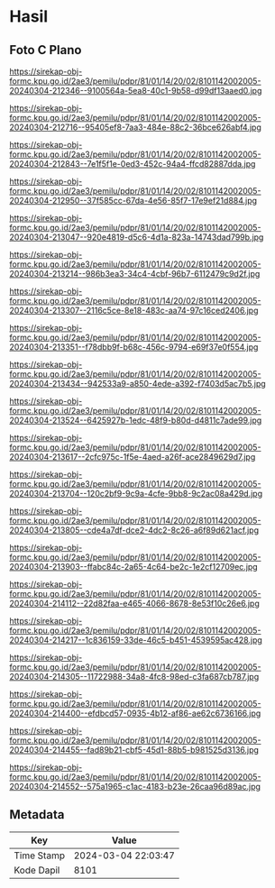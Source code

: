 # Hasil

## Foto C Plano

https://sirekap-obj-formc.kpu.go.id/2ae3/pemilu/pdpr/81/01/14/20/02/8101142002005-20240304-212346--9100564a-5ea8-40c1-9b58-d99df13aaed0.jpg

https://sirekap-obj-formc.kpu.go.id/2ae3/pemilu/pdpr/81/01/14/20/02/8101142002005-20240304-212716--95405ef8-7aa3-484e-88c2-36bce626abf4.jpg

https://sirekap-obj-formc.kpu.go.id/2ae3/pemilu/pdpr/81/01/14/20/02/8101142002005-20240304-212843--7e1f5f1e-0ed3-452c-94a4-ffcd82887dda.jpg

https://sirekap-obj-formc.kpu.go.id/2ae3/pemilu/pdpr/81/01/14/20/02/8101142002005-20240304-212950--37f585cc-67da-4e56-85f7-17e9ef21d884.jpg

https://sirekap-obj-formc.kpu.go.id/2ae3/pemilu/pdpr/81/01/14/20/02/8101142002005-20240304-213047--920e4819-d5c6-4d1a-823a-14743dad799b.jpg

https://sirekap-obj-formc.kpu.go.id/2ae3/pemilu/pdpr/81/01/14/20/02/8101142002005-20240304-213214--986b3ea3-34c4-4cbf-96b7-6112479c9d2f.jpg

https://sirekap-obj-formc.kpu.go.id/2ae3/pemilu/pdpr/81/01/14/20/02/8101142002005-20240304-213307--2116c5ce-8e18-483c-aa74-97c16ced2406.jpg

https://sirekap-obj-formc.kpu.go.id/2ae3/pemilu/pdpr/81/01/14/20/02/8101142002005-20240304-213351--f78dbb9f-b68c-456c-9794-e69f37e0f554.jpg

https://sirekap-obj-formc.kpu.go.id/2ae3/pemilu/pdpr/81/01/14/20/02/8101142002005-20240304-213434--942533a9-a850-4ede-a392-f7403d5ac7b5.jpg

https://sirekap-obj-formc.kpu.go.id/2ae3/pemilu/pdpr/81/01/14/20/02/8101142002005-20240304-213524--6425927b-1edc-48f9-b80d-d4811c7ade99.jpg

https://sirekap-obj-formc.kpu.go.id/2ae3/pemilu/pdpr/81/01/14/20/02/8101142002005-20240304-213617--2cfc975c-1f5e-4aed-a26f-ace2849629d7.jpg

https://sirekap-obj-formc.kpu.go.id/2ae3/pemilu/pdpr/81/01/14/20/02/8101142002005-20240304-213704--120c2bf9-9c9a-4cfe-9bb8-9c2ac08a429d.jpg

https://sirekap-obj-formc.kpu.go.id/2ae3/pemilu/pdpr/81/01/14/20/02/8101142002005-20240304-213805--cde4a7df-dce2-4dc2-8c26-a6f89d621acf.jpg

https://sirekap-obj-formc.kpu.go.id/2ae3/pemilu/pdpr/81/01/14/20/02/8101142002005-20240304-213903--ffabc84c-2a65-4c64-be2c-1e2cf12709ec.jpg

https://sirekap-obj-formc.kpu.go.id/2ae3/pemilu/pdpr/81/01/14/20/02/8101142002005-20240304-214112--22d82faa-e465-4066-8678-8e53f10c26e6.jpg

https://sirekap-obj-formc.kpu.go.id/2ae3/pemilu/pdpr/81/01/14/20/02/8101142002005-20240304-214217--1c836159-33de-46c5-b451-4539595ac428.jpg

https://sirekap-obj-formc.kpu.go.id/2ae3/pemilu/pdpr/81/01/14/20/02/8101142002005-20240304-214305--11722988-34a8-4fc8-98ed-c3fa687cb787.jpg

https://sirekap-obj-formc.kpu.go.id/2ae3/pemilu/pdpr/81/01/14/20/02/8101142002005-20240304-214400--efdbcd57-0935-4b12-af86-ae62c6736166.jpg

https://sirekap-obj-formc.kpu.go.id/2ae3/pemilu/pdpr/81/01/14/20/02/8101142002005-20240304-214455--fad89b21-cbf5-45d1-88b5-b981525d3136.jpg

https://sirekap-obj-formc.kpu.go.id/2ae3/pemilu/pdpr/81/01/14/20/02/8101142002005-20240304-214552--575a1965-c1ac-4183-b23e-26caa96d89ac.jpg


## Metadata

| Key        | Value               |
| ---------- | ------------------- |
| Time Stamp | 2024-03-04 22:03:47 |
| Kode Dapil | 8101                |




